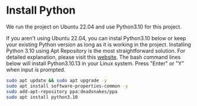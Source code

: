 # Install Python

We run the project on Ubuntu 22.04 and use Python3.10 for this project.

If you aren't using Ubuntu 22.04, you can instal Python3.10 below or keep your
existing Python version as long as it is working in the project. Installing
Python 3.10 using Apt Repository is the most straightforward solution. For
detailed explanation, please visit this
[website](https://computingforgeeks.com/how-to-install-python-on-ubuntu-linux-system/).
The bash command lines below will install Python3.10.13 in your Linux system.
Press "Enter" or "Y" when input is prompted.

```bash
sudo apt update && sudo apt upgrade -y
sudo apt install software-properties-common -y
sudo add-apt-repository ppa:deadsnakes/ppa
sudo apt install python3.10
```
